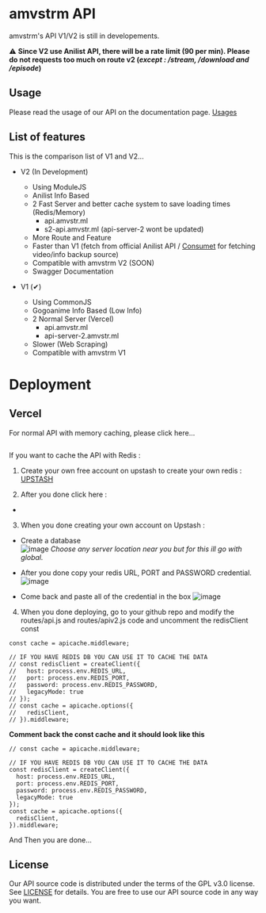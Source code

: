 # amvstrm API

amvstrm's API V1/V2 is still in developements.  

:warning: **Since V2 use Anilist API, there will be a rate limit (90 per min). Please do not requests too much on route v2 (_except : /stream, /download and /episode_)**

## Usage

Please read the usage of our API on the documentation page. [Usages](https://docs.amvstr.ml/docs/info#api-information)

## List of features

This is the comparison list of V1 and V2...

- V2 (In Development)
  - Using ModuleJS
  - Anilist Info Based
  - 2 Fast Server and better cache system to save loading times (Redis/Memory)
    - api.amvstr.ml
    - s2-api.amvstr.ml (api-server-2 wont be updated)
  - More Route and Feature
  - Faster than V1 (fetch from official Anilist API / [Consumet](https://github.com/consumet/consumet.ts) for fetching video/info backup source)
  - Compatible with amvstrm V2 (SOON)
  - Swagger Documentation
  
- V1 (✔)
  - Using CommonJS
  - Gogoanime Info Based (Low Info)
  - 2 Normal Server (Vercel)
    - api.amvstr.ml
    - api-server-2.amvstr.ml
  - Slower (Web Scraping)
  - Compatible with amvstrm V1

# Deployment

## Vercel

For normal API with memory caching, please click here...

<a href="https://vercel.com/new/clone?project-name=amvstrm-api&repository-name=amvstrm/api&s=https://github.com/amvstrm/api">
  <img src="https://vercel.com/button" alt="">
</a>  

If you want to cache the API with Redis : 

1. Create your own free account on upstash to create your own redis : [UPSTASH](https://upstash.com/)

2. After you done click here :
- <a href="https://vercel.com/new/clone?project-name=amvstrm/api&repository-name=amvstrm/api&s=https://github.com/amvstrm/api&env=RATE_LIMIT,REDIS_URL,REDIS_PORT,REDIS_PASSWORD&envDescription=If%20you%20dont%20have%20your%20own%20redis%20cloud,%20you%20can%20create%20the%20account%20on%20upstash.&envLink=https://upstash.com">
  <img src="https://vercel.com/button" alt="">
</a>

3. When you done creating your own account on Upstash :  
 - Create a database   
 ![image](https://user-images.githubusercontent.com/53612429/199044617-b7424e80-2cd4-48f1-90e3-7bbfc57290e5.png)
 *Choose any server location near you but for this ill go with global.*

 - After you done copy your redis URL, PORT and PASSWORD credential.   
 ![image](https://user-images.githubusercontent.com/53612429/199044367-7475b2c3-e8cb-4a6b-8e2c-2d519ddc0569.png)

 - Come back and paste all of the credential in the box
 ![image](https://user-images.githubusercontent.com/53612429/199045305-c1345833-ac28-4205-86eb-1e4e1470dcca.png)

4. When you done deploying, go to your github repo and modify the routes/api.js and routes/apiv2.js code and uncomment the redisClient const

````
const cache = apicache.middleware;

// IF YOU HAVE REDIS DB YOU CAN USE IT TO CACHE THE DATA
// const redisClient = createClient({
//   host: process.env.REDIS_URL,
//   port: process.env.REDIS_PORT,
//   password: process.env.REDIS_PASSWORD,
//   legacyMode: true
// });
// const cache = apicache.options({
//   redisClient,
// }).middleware;

````

**Comment back the const cache and it should look like this**

````
// const cache = apicache.middleware;

// IF YOU HAVE REDIS DB YOU CAN USE IT TO CACHE THE DATA
const redisClient = createClient({
  host: process.env.REDIS_URL,
  port: process.env.REDIS_PORT,
  password: process.env.REDIS_PASSWORD,
  legacyMode: true
});
const cache = apicache.options({
  redisClient,
}).middleware;

````

And Then you are done...

## License

Our API source code is distributed under the terms of the GPL v3.0 license. See [LICENSE](https://github.com/amvstrm/api/blob/master/LICENSE) for details.
You are free to use our API source code in any way you want.
